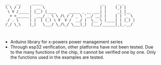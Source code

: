 

```
 __   __     _____                           _      _ _     
 \ \ / /    |  __ \                         | |    (_) |    
  \ V /_____| |__) |____      _____ _ __ ___| |     _| |__  
   > <______|  ___/ _ \ \ /\ / / _ \ '__/ __| |    | | '_ \ 
  / . \     | |  | (_) \ V  V /  __/ |  \__ \ |____| | |_) |
 /_/ \_\    |_|   \___/ \_/\_/ \___|_|  |___/______|_|_.__/ 
                                                            
                                         
```

- Arduino library for x-powers power management series
- Through esp32 verification, other platforms have not been tested. Due to the many functions of the chip, it cannot be verified one by one. Only the functions used in the examples are tested.


